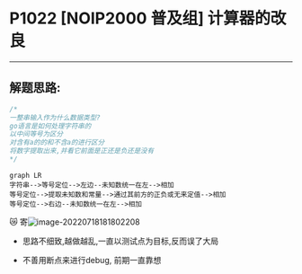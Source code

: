# P1022 [NOIP2000 普及组] 计算器的改良

---

## 解题思路:

```go
/*
一整串输入作为什么数据类型?
go语言是如何处理字符串的
以中间等号为区分
对含有a的的和不含a的进行区分
将数字提取出来,并看它前面是正还是负还是没有
*/
```

```mermaid
graph LR
字符串-->等号定位-->左边--未知数统一在左-->相加
等号定位-->提取未知数和常量-->通过其前方的正负或无来定值-->相加
等号定位-->右边--未知数统一在左-->相加
```

:crying_cat_face: 寄![image-20220718181802208](../../AppData/Roaming/Typora/typora-user-images/image-20220718181802208.png)

- 思路不细致,越做越乱,一直以测试点为目标,反而误了大局

- 不善用断点来进行debug, 前期一直靠想

